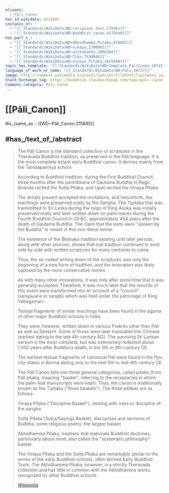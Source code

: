 ```yaml
---
aliases:
  - Pāli_Canon
has_id_wikidata: Q215685
instance_of:
  - "[[_Standards/WikiData/WD~religious_text,179461]]"
  - "[[_Standards/WikiData/WD~Buddhist_canon,41795401]]"
has_part_s_:
  - "[[_Standards/WikiData/WD~Abhidhamma_Piṭaka,878092]]"
  - "[[_Standards/WikiData/WD~nikāya,1700962]]"
  - "[[_Standards/WikiData/WD~aṭṭhakathā,2986204]]"
  - "[[_Standards/WikiData/WD~Tika,7630946]]"
  - "[[_Standards/WikiData/WD~Vinaya_Pitaka,18156487]]"
topic_has_template: "[[_Standards/WikiData/WD~Template_PaliCanon,10741789]]"
language_of_work_or_name: "[[_Standards/WikiData/WD~Pali,36727]]"
image: http://commons.wikimedia.org/wiki/Special:FilePath/Tipitaka1.jpg
Stack_Exchange_tag: https://buddhism.stackexchange.com/tags/pali-canon
Commons_category: Pali Canon
---
```


# [[Pāli_Canon]] 

#is_/same_as :: [[WD~Pāli_Canon,215685]] 

## #has_/text_of_/abstract 

> The Pāḷi Canon is the standard collection of scriptures in the Theravada Buddhist tradition, 
> as preserved in the Pāli language. 
> It is the most complete extant early Buddhist canon. 
> It derives mainly from the Tambapaṇṇiya school.
>
> According to Buddhist tradition, during the First Buddhist Council, 
> three months after the parinibbana of Gautama Buddha in Rajgir, 
> Ananda recited the Sutta Pitaka, and Upali recited the Vinaya Pitaka. 
> 
> The Arhats present accepted the recitations, 
> and henceforth, the teachings were preserved orally by the Sangha. 
> The Tipitaka that was transmitted to Sri Lanka during the reign of King Asoka 
> was initially preserved orally and later written down on palm leaves 
> during the Fourth Buddhist Council in 29 BC, 
> approximately 454 years after the death of Gautama Buddha. 
> The claim that the texts were "spoken by the Buddha" is meant in this non-literal sense.
>
> The existence of the Bhāṇaka tradition existing until later periods, along with other sources, 
> shows that oral tradition continued to exist side by side with written scriptures for many centuries to come. 
> 
> Thus, the so-called writing down of the scriptures 
> was only the beginning of a new form of tradition, 
> and the innovation was likely opposed by the more conservative monks. 
> 
> As with many other innovations, it was only after some time that it was generally accepted. 
> Therefore, it was much later 
> that the records of this event were transformed into an account of a "council" 
> (sangayana or sangiti) which was held under the patronage of King Vattagamani.
>
> Textual fragments of similar teachings have been found 
> in the agama of other major Buddhist schools in India. 
> 
> They were, however, written down in various Prakrits other than Pali as well as Sanskrit. 
> Some of those were later translated into Chinese (earliest dating to the late 4th century AD). 
> The surviving Sri Lankan version is the most complete, 
> but was extensively redacted about 1,000 years after Buddha's death, 
> in the 5th or 6th-century CE. 
> 
> The earliest textual fragments of canonical Pali were found in the Pyu city-states 
> in Burma dating only to the mid-5th to mid-6th century CE.
>
> The Pāli Canon falls into three general categories, called pitaka (from Pali piṭaka, meaning "basket", referring to the receptacles in which the palm-leaf manuscripts were kept). Thus, the canon is traditionally known as the Tipiṭaka ("three baskets"). The three pitakas are as follows:
>
> 
>
> Vinaya Piṭaka ("Discipline Basket"), dealing with rules or discipline of the sangha
>
> Sutta Piṭaka (Sutra/Sayings Basket), discourses and sermons of Buddha, some religious poetry; the largest basket
>
> Abhidhamma Piṭaka, treatises that elaborate Buddhist doctrines, particularly about mind; also called the "systematic philosophy" basket
>
> The Vinaya Pitaka and the Sutta Pitaka are remarkably similar to the works of the early Buddhist schools, often termed Early Buddhist Texts. The Abhidhamma Pitaka, however, is a strictly Theravada collection and has little in common with the Abhidhamma works recognized by other Buddhist schools.
>
> [Wikipedia](https://en.wikipedia.org/wiki/Pali%20Canon) 

